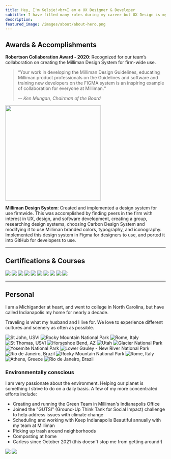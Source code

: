 ```yaml
---
title: Hey, I'm Kelsie!<br>I am a UX Designer & Developer
subtitle: I have filled many roles during my career but UX Design is my passion.
description: 
featured_image: /images/about/about-hero.png
---
```

## Awards & Accomplishments

**Robertson Collaboration Award - 2020**: Recognized for our team’s collaboration on creating the Milliman Design System for firm-wide use.

>“Your work in developing the Milliman Design Guidelines, educating Milliman product professionals on the Guidelines and software and training new developers on the FIGMA system is an inspiring example of collaboration for everyone at Milliman.“
>
> -- <cite>Ken Mungan, Chairman of the Board</cite>

<img src="{{site.baseurl}}/images/about/personal/collab-award.png" style="width:300px">

**Milliman Design System**: Created and implemented a design system for use firmwide. This was accomplished by finding peers in the firm with interest in UX, design, and software development, creating a group, researching design systems, choosing Carbon Design System and modifying it to use Milliman branded colors, typography, and iconography. Implemented this design system in Figma for designers to use, and ported it into GitHub for developers to use.

---

## Certifications & Courses

<div class="gallery" data-columns="2">
    <img src="/images/about/learn-ui-design.png">
    <img src="/images/about/freeCodeCamp-web-design.png">
    <img src="/images/about/freeCodeCamp-js.png">
	<img src="/images/about/udemy-ux-design.png">
    <img src="/images/about/udemy-web-design.png">
    <img src="/images/about/udemy-react-redux.png">
    <img src="/images/about/udemy-powerbi.png">
    <img src="/images/about/udemy-user-feedback.png">
    <img src="/images/about/pragmatic-foundations.png">
    <img src="/images/about/pragmatic-market.png">
</div>

---

## Personal

I am a Michigander at heart, and went to college in North Carolina, but have called Indianapolis my home for nearly a decade.

Traveling is what my husband and I live for. We love to experience different cultures and scenery as often as possible.

<div class="gallery" data-columns="4">
    <img src="/images/about/personal/IMG_5513.png" alt="St John, USVI">
    <img src="/images/about/personal/IMG_1196.png" alt="Rocky Mountain National Park">
    <img src="/images/about/personal/IMG_0221.png" alt="Rome, Italy">
    <img src="/images/about/personal/IMG_0592.png" alt="St Thomas, USVI">
    <img src="/images/about/personal/IMG_04131.png" alt="Horseshoe Bend, AZ">
    <img src="/images/about/personal/IMG_3167.png" alt="Utah">
    <img src="/images/about/personal/IMG_7632.png" alt="Glacier National Park">
    <img src="/images/about/personal/IMG_0206.png" alt="Yosemite National Park">
    <img src="/images/about/personal/IMG_0093.png" alt="Lower Gauley - New River National Park">
    <img src="/images/about/personal/IMG_7524.png" alt="Rio de Janeiro, Brazil">
    <img src="/images/about/personal/IMG_0080.png" alt="Rocky Mountain National Park">
    <img src="/images/about/personal/IMG_0026.png" alt="Rome, Italy">
    <img src="/images/about/personal/IMG_0365.png" alt="Athens, Greece">
    <img src="/images/about/personal/IMG_7507.png" alt="Rio de Janeiro, Brazil">
</div>

### Environmentally conscious

I am very passionate about the environment. Helping our planet is something I strive to do on a daily basis. A few of my more concentrated efforts include:
- Creating and running the Green Team in Milliman's Indianapolis Office
- Joined the "GUTSI" (Ground-Up Think Tank for Social Impact) challenge to help address issues with climate change
- Scheduling and working with Keep Indianapolis Beautiful annually with my team at Milliman
- Picking up trash around neighborhoods
- Composting at home
- Carless since October 2021 (this doesn't stop me from getting around!)

<div class="gallery" data-columns="2">
    <img src="/images/about/personal/KIB-GreenKids.jpg">
    <img src="/images/about/personal/KIB-GreenSpace.jpg">
</div>
